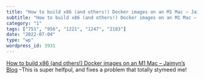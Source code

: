 ```yaml
---
title: "How to build x86 (and others!) Docker images on an M1 Mac – Jaimyn’s Blog"
subtitle: "How to build x86 (and others!) Docker images on an M1 Mac – Jaimyn’s Blog"
category: "1"
tags: ["751", "956", "1221", "1247", "2183"]
date: "2022-07-04"
type: "wp"
wordpress_id: 3931
---
```

[ How to build x86 (and others!) Docker images on an M1 Mac – Jaimyn’s Blog]( https://blog.jaimyn.dev/how-to-build-multi-architecture-docker-images-on-an-m1-mac/) –This is super helfpul, and fixes a problem that totally stymeed me!